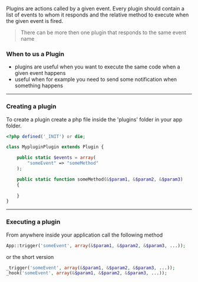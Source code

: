 Plugins are actions called by a given event. Every plugin should contain a list of events to whom it responds and the relative method to execute when the given event is fired. 

> There can be more then one plugin that responds to the same event name

### When to us a Plugin
* plugins are useful when you want to execute the same code when a given event happens
* useful when for example you need to send some notification when something happens

***

### Creating a plugin
To create a plugin create a php file inside the 'plugins' folder in your app folder.
```php
<?php defined('_INIT') or die;

class MypluginPlugin extends Plugin {

	public static $events = array(
		"someEvent" => "someMethod"
	);

	public static function someMethod(&$param1, &$param2, &$param3)
	{
                
	}
}
```

***

### Executing a plugin
From anywhere inside your application call the following method

```php
App::trigger('someEvent', array(&$param1, &$param2, &$param3, ...));
```

or the short version

```php
_trigger('someEvent', array(&$param1, &$param2, &$param3, ...));
_hook('someEvent', array(&$param1, &$param2, &$param3, ...));
```